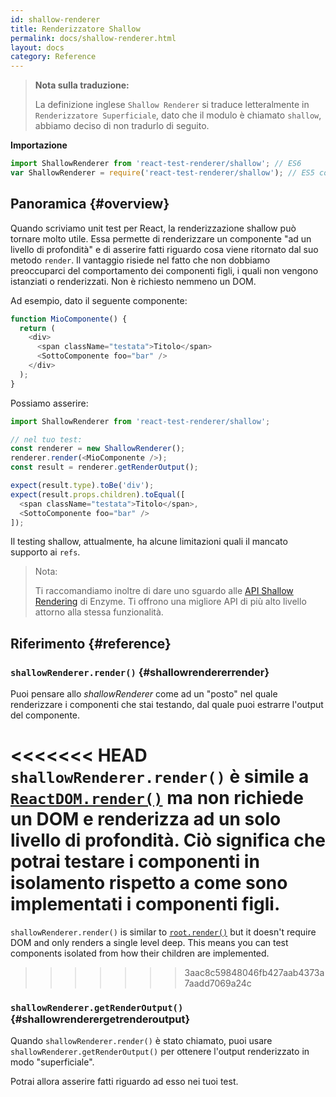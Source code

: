 ```yaml
---
id: shallow-renderer
title: Renderizzatore Shallow
permalink: docs/shallow-renderer.html
layout: docs
category: Reference
---
```


> **Nota sulla traduzione:**
>
> La definizione inglese `Shallow Renderer` si traduce letteralmente in `Renderizzatore Superficiale`, dato che il modulo è chiamato `shallow`, abbiamo deciso di non tradurlo di seguito.

**Importazione**

```javascript
import ShallowRenderer from 'react-test-renderer/shallow'; // ES6
var ShallowRenderer = require('react-test-renderer/shallow'); // ES5 con npm
```

## Panoramica {#overview}

Quando scriviamo unit test per React, la renderizzazione shallow può tornare molto utile. Essa permette di renderizzare un componente "ad un livello di profondità" e di asserire fatti riguardo cosa viene ritornato dal suo metodo `render`. Il vantaggio risiede nel fatto che non dobbiamo preoccuparci del comportamento dei componenti figli, i quali non vengono istanziati o renderizzati. Non è richiesto nemmeno un DOM.

Ad esempio, dato il seguente componente:

```javascript
function MioComponente() {
  return (
    <div>
      <span className="testata">Titolo</span>
      <SottoComponente foo="bar" />
    </div>
  );
}
```

Possiamo asserire:

```javascript
import ShallowRenderer from 'react-test-renderer/shallow';

// nel tuo test:
const renderer = new ShallowRenderer();
renderer.render(<MioComponente />);
const result = renderer.getRenderOutput();

expect(result.type).toBe('div');
expect(result.props.children).toEqual([
  <span className="testata">Titolo</span>,
  <SottoComponente foo="bar" />
]);
```

Il testing shallow, attualmente, ha alcune limitazioni quali il mancato supporto ai `refs`.

> Nota:
>
> Ti raccomandiamo inoltre di dare uno sguardo alle [API Shallow Rendering](https://airbnb.io/enzyme/docs/api/shallow.html) di Enzyme. Ti offrono una migliore API di più alto livello attorno alla stessa funzionalità.

## Riferimento {#reference}

### `shallowRenderer.render()` {#shallowrendererrender}

Puoi pensare allo _shallowRenderer_ come ad un "posto" nel quale renderizzare i componenti che stai testando, dal quale puoi estrarre l'output del componente.

<<<<<<< HEAD
`shallowRenderer.render()` è simile a [`ReactDOM.render()`](/docs/react-dom.html#render) ma non richiede un DOM e renderizza ad un solo livello di profondità. Ciò significa che potrai testare i componenti in isolamento rispetto a come sono implementati i componenti figli.
=======
`shallowRenderer.render()` is similar to [`root.render()`](/docs/react-dom-client.html#createroot) but it doesn't require DOM and only renders a single level deep. This means you can test components isolated from how their children are implemented.
>>>>>>> 3aac8c59848046fb427aab4373a7aadd7069a24c

### `shallowRenderer.getRenderOutput()` {#shallowrenderergetrenderoutput}

Quando `shallowRenderer.render()` è stato chiamato, puoi usare `shallowRenderer.getRenderOutput()` per ottenere l'output renderizzato in modo "superficiale".

Potrai allora asserire fatti riguardo ad esso nei tuoi test.
